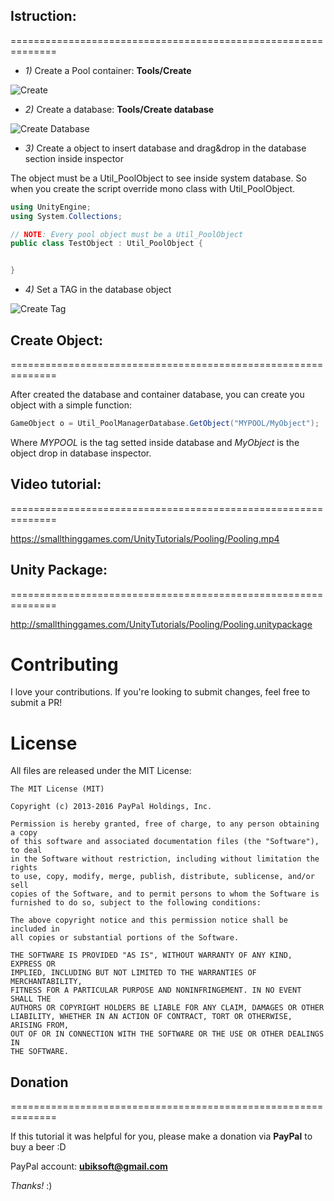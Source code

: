 
## Istruction:
==============================================================

* *1)* Create a Pool container: **Tools/Create**

![Create](https://smallthinggames.com/UnityTutorials/Pooling/s1.png)






* *2)* Create a database: **Tools/Create database**

![Create Database](https://smallthinggames.com/UnityTutorials/Pooling/s2.png)






* *3)* Create a object to insert database and drag&drop in the database section inside inspector

The object must be a Util_PoolObject to see inside system database. So when you create the script override mono class with
Util_PoolObject.

```c#
using UnityEngine;
using System.Collections;

// NOTE: Every pool object must be a Util_PoolObject
public class TestObject : Util_PoolObject {


}
```

* *4)* Set a TAG in the database object

![Create Tag](https://smallthinggames.com/UnityTutorials/Pooling/s3.png)






## Create Object:
==============================================================

After created the database and container database, you can create you object with a simple function:

```c#
GameObject o = Util_PoolManagerDatabase.GetObject("MYPOOL/MyObject");
```

Where *MYPOOL* is the tag setted inside database and *MyObject* is the object drop in database inspector.



## Video tutorial:
==============================================================

https://smallthinggames.com/UnityTutorials/Pooling/Pooling.mp4



## Unity Package:
==============================================================

http://smallthinggames.com/UnityTutorials/Pooling/Pooling.unitypackage


# Contributing

I love your contributions. If you're looking to submit changes, feel free to submit a PR!


# License

All files are released under the MIT License:

    The MIT License (MIT)

    Copyright (c) 2013-2016 PayPal Holdings, Inc.

    Permission is hereby granted, free of charge, to any person obtaining a copy
    of this software and associated documentation files (the "Software"), to deal
    in the Software without restriction, including without limitation the rights
    to use, copy, modify, merge, publish, distribute, sublicense, and/or sell
    copies of the Software, and to permit persons to whom the Software is
    furnished to do so, subject to the following conditions:

    The above copyright notice and this permission notice shall be included in
    all copies or substantial portions of the Software.

    THE SOFTWARE IS PROVIDED "AS IS", WITHOUT WARRANTY OF ANY KIND, EXPRESS OR
    IMPLIED, INCLUDING BUT NOT LIMITED TO THE WARRANTIES OF MERCHANTABILITY,
    FITNESS FOR A PARTICULAR PURPOSE AND NONINFRINGEMENT. IN NO EVENT SHALL THE
    AUTHORS OR COPYRIGHT HOLDERS BE LIABLE FOR ANY CLAIM, DAMAGES OR OTHER
    LIABILITY, WHETHER IN AN ACTION OF CONTRACT, TORT OR OTHERWISE, ARISING FROM,
    OUT OF OR IN CONNECTION WITH THE SOFTWARE OR THE USE OR OTHER DEALINGS IN
    THE SOFTWARE.


## Donation
==============================================================

If this tutorial it was helpful for you, please make a donation via **PayPal** to buy a beer :D

PayPal account: **ubiksoft@gmail.com**

*Thanks!* :)

